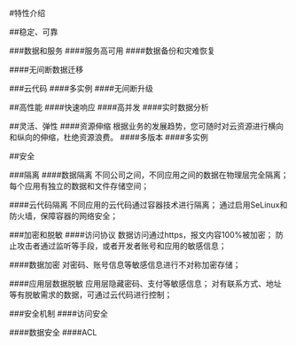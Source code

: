 #特性介绍

##稳定、可靠

###数据和服务
####服务高可用
####数据备份和灾难恢复


####无间断数据迁移

###云代码
####多实例
####无间断升级

##高性能
####快速响应
####高并发
####实时数据分析

##灵活、弹性
####资源伸缩
根据业务的发展趋势，您可随时对云资源进行横向和纵向的伸缩，杜绝资源浪费。
####多版本
####多实例

##安全

###隔离
####数据隔离
不同公司之间，不同应用之间的数据在物理层完全隔离；
每个应用有独立的数据和文件存储空间；

####云代码隔离
不同应用的云代码通过容器技术进行隔离；
通过启用SeLinux和防火墙，保障容器的网络安全；

###加密和脱敏
####访问协议
数据访问通过https，报文内容100%被加密；
防止攻击者通过监听等手段，或者开发者账号和应用的敏感信息；

####数据加密
对密码、账号信息等敏感信息进行不对称加密存储；


####应用层数据脱敏
应用层隐藏密码、支付等敏感信息；
对有联系方式、地址等有脱敏需求的数据，可通过云代码进行控制；

###安全机制
####访问安全

####数据安全
####ACL




